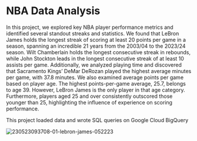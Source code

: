 # NBA Data Analysis

In this project, we explored key NBA player performance metrics and identified several standout streaks and statistics. We found that LeBron James holds the longest streak of scoring at least 20 points per game in a season, spanning an incredible 21 years from the 2003/04 to the 2023/24 season. Wilt Chamberlain holds the longest consecutive streak in rebounds, while John Stockton leads in the longest consecutive streak of at least 10 assists per game.
Additionally, we analyzed playing time and discovered that Sacramento Kings’ DeMar DeRozan played the highest average minutes per game, with 37.8 minutes.
We also examined average points per game based on player age. The highest points-per-game average, 25.7, belongs to age 39. However, LeBron James is the only player in that age category. Furthermore, players aged 25 and over consistently outscored those younger than 25, highlighting the influence of experience on scoring performance.

This project loaded data and wrote SQL queries on Google Cloud BigQuery

![230523093708-01-lebron-james-052223](https://github.com/user-attachments/assets/1a610f60-7f77-49c6-a956-12acee83cf35)
